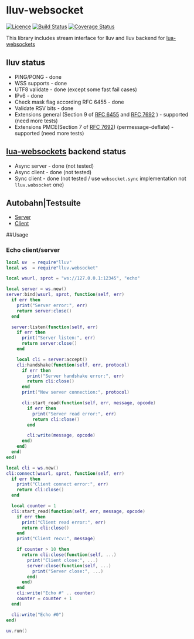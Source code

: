 # lluv-websocket
[![Licence](http://img.shields.io/badge/Licence-MIT-brightgreen.svg)](LICENSE)
[![Build Status](https://travis-ci.org/moteus/lua-lluv-websocket.svg?branch=master)](https://travis-ci.org/moteus/lua-lluv-websocket)
[![Coverage Status](https://coveralls.io/repos/moteus/lua-lluv-websocket/badge.svg?branch=master)](https://coveralls.io/r/moteus/lua-lluv-websocket?branch=master)

This library includes stream interface for lluv and lluv backend for [lua-websockets](https://github.com/lipp/lua-websockets)

## lluv status
 * PING/PONG - done
 * WSS supports - done
 * UTF8 validate - done (except some fast fail cases)
 * IPv6 - done
 * Check mask flag according RFC 6455 - done
 * Validate RSV bits - done
 * Extensions general (Section 9 of [RFC 6455](https://tools.ietf.org/html/rfc6455#section-9) and [RFC 7692](https://tools.ietf.org/html/rfc7692) ) - supported (need more tests)
 * Extensions PMCE(Section 7 of [RFC 7692](https://tools.ietf.org/html/rfc7692#section-7)) (permessage-deflate) - supported (need more tests)

## [lua-websockets](https://github.com/lipp/lua-websockets) backend status
 * Async server - done (not tested)
 * Async client - done (not tested)
 * Sync client - done (not tested / use `websocket.sync` implementation not `lluv.wobsocket` one)

## Autobahn|Testsuite
 * [Server](http://moteus.github.io/websocket/autobahn/reports/servers/index.html)
 * [Client](http://moteus.github.io/websocket/autobahn/reports/clients/index.html)

##Usage
### Echo client/server
```Lua
local uv  = require"lluv"
local ws  = require"lluv.websocket"

local wsurl, sprot = "ws://127.0.0.1:12345", "echo"

local server = ws.new()
server:bind(wsurl, sprot, function(self, err)
  if err then
    print("Server error:", err)
    return server:close()
  end

  server:listen(function(self, err)
    if err then
      print("Server listen:", err)
      return server:close()
    end

    local cli = server:accept()
    cli:handshake(function(self, err, protocol)
      if err then
        print("Server handshake error:", err)
        return cli:close()
      end
      print("New server connection:", protocol)

      cli:start_read(function(self, err, message, opcode)
        if err then
          print("Server read error:", err)
          return cli:close()
        end

        cli:write(message, opcode)
      end)
    end)
  end)
end)

local cli = ws.new()
cli:connect(wsurl, sprot, function(self, err)
  if err then
    print("Client connect error:", err)
    return cli:close()
  end

  local counter = 1
  cli:start_read(function(self, err, message, opcode)
    if err then
      print("Client read error:", err)
      return cli:close()
    end
    print("Client recv:", message)

    if counter > 10 then
      return cli:close(function(self, ...)
        print("Client close:", ...)
        server:close(function(self, ...)
          print("Server close:", ...)
        end)
      end)
    end
    cli:write("Echo #" .. counter)
    counter = counter + 1
  end)

  cli:write("Echo #0")
end)

uv.run()
```
